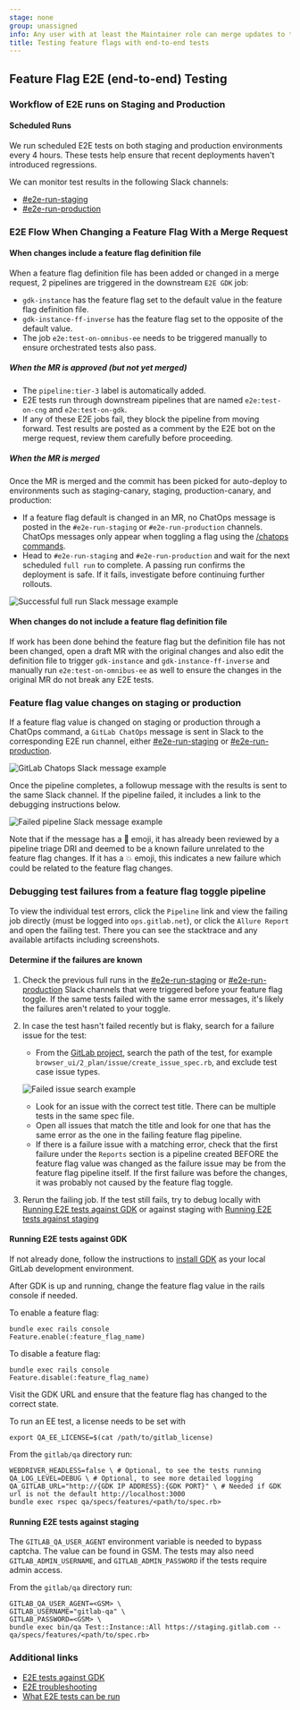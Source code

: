```yaml
---
stage: none
group: unassigned
info: Any user with at least the Maintainer role can merge updates to this content. For details, see https://docs.gitlab.com/development/development_processes/#development-guidelines-review.
title: Testing feature flags with end-to-end tests
---
```


## Feature Flag E2E (end-to-end) Testing

### Workflow of E2E runs on Staging and Production

#### Scheduled Runs

We run scheduled E2E tests on both staging and production environments every 4 hours. These tests help ensure that recent deployments haven't introduced regressions.

We can monitor test results in the following Slack channels:

- [#e2e-run-staging](https://gitlab.enterprise.slack.com/archives/CBS3YKMGD)
- [#e2e-run-production](https://gitlab.enterprise.slack.com/archives/CCNNKFP8B)

### E2E Flow When Changing a Feature Flag With a Merge Request

#### When changes include a feature flag definition file

When a feature flag definition file has been added or changed in a merge request, 2 pipelines are triggered in the downstream `E2E GDK` job:

- `gdk-instance` has the feature flag set to the default value in the feature flag definition file.
- `gdk-instance-ff-inverse` has the feature flag set to the opposite of the default value.
- The job `e2e:test-on-omnibus-ee` needs to be triggered manually to ensure orchestrated tests also pass.

##### When the MR is approved (but not yet merged)

- The `pipeline:tier-3` label is automatically added.
- E2E tests run through downstream pipelines that are named `e2e:test-on-cng` and `e2e:test-on-gdk`.
- If any of these E2E jobs fail, they block the pipeline from moving forward. Test results are posted as a comment by the E2E bot on the merge request, review them carefully before proceeding.

##### When the MR is merged

Once the MR is merged and the commit has been picked for auto-deploy to environments such as staging-canary, staging, production-canary, and production:

- If a feature flag default is changed in an MR, no ChatOps message is posted in the `#e2e-run-staging` or `#e2e-run-production` channels. ChatOps messages only appear when toggling a flag using the [/chatops commands](https://handbook.gitlab.com/handbook/support/workflows/chatops/).
- Head to `#e2e-run-staging` and `#e2e-run-production` and wait for the next scheduled `full run` to complete. A passing run confirms the deployment is safe. If it fails, investigate before continuing further rollouts.

![Successful full run Slack message example](img/successful-full-run_v18_0.png)

#### When changes do not include a feature flag definition file

If work has been done behind the feature flag but the definition file has not been changed, open a draft MR with the original changes and also edit the definition file to trigger `gdk-instance` and `gdk-instance-ff-inverse` and manually run `e2e:test-on-omnibus-ee` as well to ensure the changes in the original MR do not break any E2E tests.

### Feature flag value changes on staging or production

If a feature flag value is changed on staging or production through a ChatOps command, a `GitLab ChatOps` message is sent in Slack to the corresponding E2E run channel, either [#e2e-run-staging](https://gitlab.enterprise.slack.com/archives/CBS3YKMGD) or [#e2e-run-production](https://gitlab.enterprise.slack.com/archives/CCNNKFP8B).

![GitLab Chatops Slack message example](img/gitlab-chatops-message_v18_0.png)

Once the pipeline completes, a followup message with the results is sent to the same Slack channel. If the pipeline failed, it includes a link to the debugging instructions below.

![Failed pipeline Slack message example](img/failed-pipeline-message_v18_0.png)

 Note that if the message has a 🚒 emoji, it has already been reviewed by a pipeline triage DRI and deemed to be a known failure unrelated to the feature flag changes. If it has a 💥 emoji, this indicates a new failure which could be related to the feature flag changes.

### Debugging test failures from a feature flag toggle pipeline

To view the individual test errors, click the `Pipeline` link and view the failing job directly (must be logged into `ops.gitlab.net`), or click the `Allure Report` and open the failing test. There you can see the stacktrace and any available artifacts including screenshots.

#### Determine if the failures are known

1. Check the previous full runs in the [#e2e-run-staging](https://gitlab.enterprise.slack.com/archives/CBS3YKMGD) or [#e2e-run-production](https://gitlab.enterprise.slack.com/archives/CCNNKFP8B) Slack channels that were triggered before your feature flag toggle. If the same tests failed with the same error messages, it's likely the failures aren't related to your toggle.

1. In case the test hasn't failed recently but is flaky, search for a failure issue for the test:

   - From the [GitLab project](https://gitlab.com/gitlab-org/gitlab/-/issues), search the path of the test, for example `browser_ui/2_plan/issue/create_issue_spec.rb`, and exclude test case issue types.

   ![Failed issue search example](img/failure-issue-search_v18_0.png)

   - Look for an issue with the correct test title. There can be multiple tests in the same spec file.
   - Open all issues that match the title and look for one that has the same error as the one in the failing feature flag pipeline.
   - If there is a failure issue with a matching error, check that the first failure under the `Reports` section is a pipeline created BEFORE the feature flag value was changed as the failure issue may be from the feature flag pipeline itself. If the first failure was before the changes, it was probably not caused by the feature flag toggle.

1. Rerun the failing job. If the test still fails, try to debug locally with [Running E2E tests against GDK](#running-e2e-tests-against-gdk) or against staging with [Running E2E tests against staging](#running-e2e-tests-against-staging)

#### Running E2E tests against GDK

If not already done, follow the instructions to [install GDK](https://gitlab-org.gitlab.io/gitlab-development-kit/) as your local GitLab development environment.

After GDK is up and running, change the feature flag value in the rails console if needed.

To enable a feature flag:

``` shell
bundle exec rails console
Feature.enable(:feature_flag_name)
```

To disable a feature flag:

``` shell
bundle exec rails console
Feature.disable(:feature_flag_name)
```

Visit the GDK URL and ensure that the feature flag has changed to the correct state.

To run an EE test, a license needs to be set with

``` shell
export QA_EE_LICENSE=$(cat /path/to/gitlab_license)
```

From the `gitlab/qa` directory run:

``` shell
WEBDRIVER_HEADLESS=false \ # Optional, to see the tests running
QA_LOG_LEVEL=DEBUG \ # Optional, to see more detailed logging
QA_GITLAB_URL="http://{GDK IP ADDRESS}:{GDK PORT}" \ # Needed if GDK url is not the default http://localhost:3000
bundle exec rspec qa/specs/features/<path/to/spec.rb>
```

#### Running E2E tests against staging

The `GITLAB_QA_USER_AGENT` environment variable is needed to bypass captcha. The value can be found in GSM. The tests may also need `GITLAB_ADMIN_USERNAME`, and `GITLAB_ADMIN_PASSWORD` if the tests require admin access.

From the `gitlab/qa` directory run:

``` shell
GITLAB_QA_USER_AGENT=<GSM> \
GITLAB_USERNAME="gitlab-qa" \
GITLAB_PASSWORD=<GSM> \
bundle exec bin/qa Test::Instance::All https://staging.gitlab.com -- qa/specs/features/<path/to/spec.rb>
```

### Additional links

- [E2E tests against GDK](running_tests/_index.md)
- [E2E troubleshooting](troubleshooting.md)
- [What E2E tests can be run](https://gitlab.com/gitlab-org/gitlab-qa/-/blob/master/docs/what_tests_can_be_run.md)

